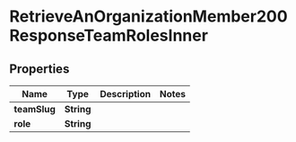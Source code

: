 

# RetrieveAnOrganizationMember200ResponseTeamRolesInner


## Properties

| Name | Type | Description | Notes |
|------------ | ------------- | ------------- | -------------|
|**teamSlug** | **String** |  |  |
|**role** | **String** |  |  |




